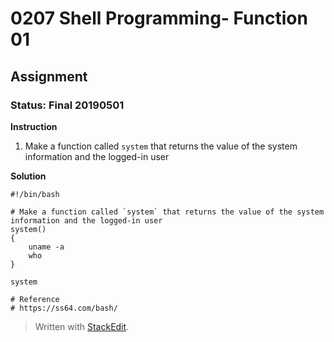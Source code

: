 # 0207 Shell Programming- Function 01
## Assignment
### Status: Final 20190501

**Instruction**

 1. Make a function called `system` that returns the value of the system information and the logged-in user

**Solution**
```Shell
#!/bin/bash

# Make a function called `system` that returns the value of the system information and the logged-in user
system()
{
	uname -a
	who 
}

system

# Reference
# https://ss64.com/bash/
```
> Written with [StackEdit](https://stackedit.io/).
